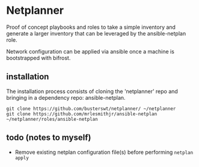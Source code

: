 # Netplanner

Proof of concept playbooks and roles to take a simple inventory and generate
a larger inventory that can be leveraged by the ansible-netplan role.

Network configuration can be applied via ansible once a machine is bootstrapped
with bifrost.

## installation

The installation process consists of cloning the 'netplanner' repo and
bringing in a dependency repo: ansible-netplan.

```
git clone https://github.com/busterswt/netplanner/ ~/netplanner
git clone https://github.com/mrlesmithjr/ansible-netplan ~/netplanner/roles/ansible-netplan
```

## todo (notes to myself)

- Remove existing netplan configuration file(s) before performing `netplan apply`
